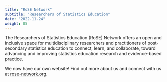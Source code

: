 ```yaml
---
title: "RoSE Network"
subtitle: "Researchers of Statistics Education"
date: "2022-11-24"
weight: 05
---
```




The Researchers of Statistics Education (RoSE) Network offers an open and inclusive space for multidisciplinary researchers and practitioners of post-secondary statistics education to connect, learn, and collaborate, toward advancing and improving statistics education research and evidence-based practice.

We now have our own website! Find out more about us and connect with us at [rose-network.org](https://www.rose-network.org/).
